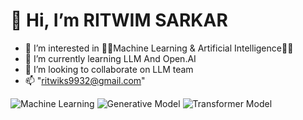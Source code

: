 # 👋 Hi, I’m  **RITWIM SARKAR**
- 👀 I’m interested in 🤖🤖Machine Learning & Artificial Intelligence🤖🤖
- 🌱 I’m currently learning LLM And Open.AI
- 💞️ I’m looking to collaborate on LLM team
- 📫 "ritwiks9932@gmail.com"
<!---
ritwiks9635/ritwiks9635 is a ✨ special ✨ repository because its `README.md` (this file) appears on your GitHub profile.
You can click the Preview link to take a look at your changes.
--->
![Machine Learning](https://encrypted-tbn0.gstatic.com/images?q=tbn:ANd9GcS8bSAgB8CeBASq0NevaMAPES7ekvpv5t67EA&usqp=CAU)
![Generative Model](https://encrypted-tbn0.gstatic.com/images?q=tbn:ANd9GcR3OJCiTzUhgRcHwGV2i9DOy_lq8jemRBjSPg&usqp=CAU)
![Transformer Model](https://encrypted-tbn0.gstatic.com/images?q=tbn:ANd9GcTzJuiW1eHje6a9WFKLV7KBos5wiUoVx3gNKQ&usqp=CAU)
